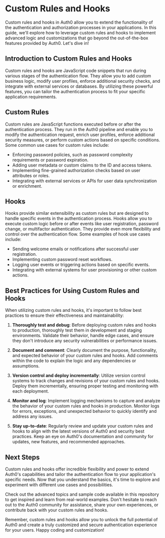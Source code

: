 # Custom Rules and Hooks

Custom rules and hooks in Auth0 allow you to extend the functionality of the authentication and authorization processes in your applications. In this guide, we'll explore how to leverage custom rules and hooks to implement advanced logic and customizations that go beyond the out-of-the-box features provided by Auth0. Let's dive in!

## Introduction to Custom Rules and Hooks

Custom rules and hooks are JavaScript code snippets that run during various stages of the authentication flow. They allow you to add custom business logic, modify user profiles, enforce additional security checks, and integrate with external services or databases. By utilizing these powerful features, you can tailor the authentication process to fit your specific application requirements.

## Custom Rules

Custom rules are JavaScript functions executed before or after the authentication process. They run in the Auth0 pipeline and enable you to modify the authentication request, enrich user profiles, enforce additional security measures, or perform custom actions based on specific conditions. Some common use cases for custom rules include:

- Enforcing password policies, such as password complexity requirements or password expiration.
- Adding user metadata or custom claims to the ID and access tokens.
- Implementing fine-grained authorization checks based on user attributes or roles.
- Integrating with external services or APIs for user data synchronization or enrichment.

## Hooks

Hooks provide similar extensibility as custom rules but are designed to handle specific events in the authentication process. Hooks allow you to execute custom logic before or after events like user registration, password change, or multifactor authentication. They provide even more flexibility and control over the authentication flow. Some examples of hook use cases include:

- Sending welcome emails or notifications after successful user registration.
- Implementing custom password reset workflows.
- Logging user events or triggering actions based on specific events.
- Integrating with external systems for user provisioning or other custom actions.

## Best Practices for Using Custom Rules and Hooks

When utilizing custom rules and hooks, it's important to follow best practices to ensure their effectiveness and maintainability:

1. **Thoroughly test and debug**: Before deploying custom rules and hooks to production, thoroughly test them in development and staging environments. Validate their behavior, handle edge cases, and ensure they don't introduce any security vulnerabilities or performance issues.

2. **Document and comment**: Clearly document the purpose, functionality, and expected behavior of your custom rules and hooks. Add comments within the code to explain the logic and any dependencies or assumptions.

3. **Version control and deploy incrementally**: Utilize version control systems to track changes and revisions of your custom rules and hooks. Deploy them incrementally, ensuring proper testing and monitoring with each deployment.

4. **Monitor and log**: Implement logging mechanisms to capture and analyze the behavior of your custom rules and hooks in production. Monitor logs for errors, exceptions, and unexpected behavior to quickly identify and address any issues.

5. **Stay up-to-date**: Regularly review and update your custom rules and hooks to align with the latest versions of Auth0 and security best practices. Keep an eye on Auth0's documentation and community for updates, new features, and recommended approaches.

## Next Steps

Custom rules and hooks offer incredible flexibility and power to extend Auth0's capabilities and tailor the authentication flow to your application's specific needs. Now that you understand the basics, it's time to explore and experiment with different use cases and possibilities.

Check out the advanced topics and sample code available in this repository to get inspired and learn from real-world examples. Don't hesitate to reach out to the Auth0 community for assistance, share your own experiences, or contribute back with your custom rules and hooks.

Remember, custom rules and hooks allow you to unlock the full potential of Auth0 and create a truly customized and secure authentication experience for your users. Happy coding and customization!

